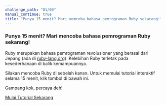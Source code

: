 ```yaml
---
challenge_path: "01/00"
manual_continue: true
title: "Punya 15 menit? Mari mencoba bahasa pemrograman Ruby sekarang!"
---
```


### Punya 15 menit? Mari mencoba bahasa pemrograman Ruby sekarang!

Ruby merupakan bahasa pemrograman revolusioner yang berasal dari Jepang (ada di [ruby-lang.org](http://www.ruby-lang.org/)). Kelebihan Ruby terletak pada kesederhanaan di balik kemampuannya.

Silakan mencoba Ruby di sebelah kanan. Untuk memulai tutorial interaktif selama 15 menit, klik tombol di bawah ini.

Gampang kok, percaya deh!

<div class="cta-with-btn">
	<div><a href="01-01.html" class="button medium full-width btn-cta btn-cta-coba-ruby js-challenge-link">Mulai Tutorial Sekarang</a></div>	
</div>
